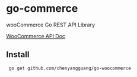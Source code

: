 # go-commerce
wooCommerce Go REST API Library

[WooCommerce API Doc](https://woocommerce.github.io/woocommerce-rest-api-docs/#)

## Install

```console
 go get github.com/chenyangguang/go-woocommerce
```
